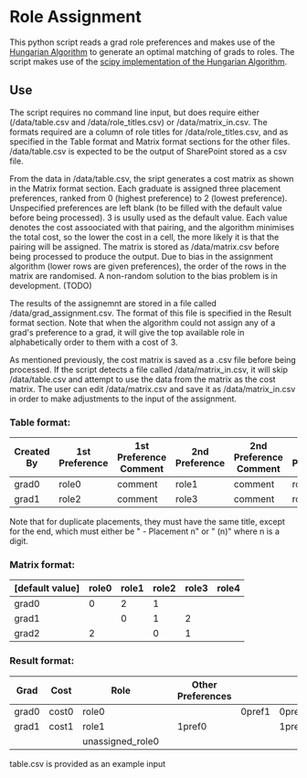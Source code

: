 # Role Assignment

This python script reads a grad role preferences and makes use of the [Hungarian Algorithm](http://hungarianalgorithm.com/hungarianalgorithm.php) to generate an optimal matching of grads to roles. The script makes use of the [scipy implementation of the Hungarian Algorithm](https://docs.scipy.org/doc/scipy/reference/generated/scipy.optimize.linear_sum_assignment.html).

## Use
The script requires no command line input, but does require either (/data/table.csv and /data/role_titles.csv) or /data/matrix_in.csv. The formats required are a column of role titles for /data/role_titles.csv, and as specified in the Table format and Matrix format sections for the other files. /data/table.csv is expected to be the output of SharePoint stored as a csv file.

From the data in /data/table.csv, the sript generates a cost matrix as shown in the Matrix format section. Each graduate is assigned three placement preferences, ranked from 0 (highest preference) to 2 (lowest preference). Unspecified preferences are left blank (to be filled with the default value before being processed). 3 is usully used as the default value. Each value denotes the cost assoociated with that pairing, and the algorithm minimises the total cost, so the lower the cost in a cell, the more likely it is that the pairing will be assigned. The matrix is stored as /data/matrix.csv before being processed to produce the output. Due to bias in the assignment algorithm (lower rows are given preferences), the order of the rows in the matrix are randomised. A non-random solution to the bias problem is in development. (TODO)

The results of the assignemnt are stored in a file called /data/grad_assignment.csv. The format of this file is specified in the Result format section. Note that when the algorithm could not assign any of a grad's preference to a grad, it will give the top available role in alphabetically order to them with a cost of 3.

As mentioned previously, the cost matrix is saved as a .csv file before being processed. If the script detects a file called /data/matrix_in.csv, it will skip /data/table.csv and attempt to use the data from the matrix as the cost matrix. The user can edit /data/matrix.csv and save it as /data/matrix_in.csv in order to make adjustments to the input of the assignment.

### Table format:
Created By | 1st Preference | 1st Preference Comment | 2nd Preference | 2nd Preference Comment | 3rd Preference | 3rd Preference comment
 --------- | -------------- | ---------------------- | -------------- | ---------------------- | -------------- | ----------------------
 grad0     | role0          | comment                | role1          | comment                | role2          | comment
 grad1     | role2          | comment                | role3          | comment                | role4          | comment


Note that for duplicate placements, they must have the same title, except for the end, which must either be " - Placement n" or " (n)" where n is a digit.

### Matrix format:

[default value] | role0 | role1 | role2 | role3 | role4
--- | --- | --- | --- | --- | ---
grad0 | 0 | 2 | 1 |   |   |
grad1 |   | 0 | 1 | 2 |   | 
grad2 | 2 |   | 0 | 1 |   |

### Result format:

|Grad  | Cost | Role| | Other Preferences | | |
| ---  | --- | --- | --- | --- | --- | --- |
|grad0 | cost0 | role0 |  |  | 0pref1 | 0pref2 |
|grad1 | cost1 | role1 |  | 1pref0 |  | 1pref2 |
|     |       | unassigned_role0  | | | | |

table.csv is provided as an example input
